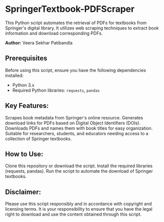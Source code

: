 # SpringerTextbook-PDFScraper
This Python script automates the retrieval of PDFs for textbooks from Springer's digital library. It utilizes web scraping techniques to extract book information and download corresponding PDFs.

**Author:** Veera Sekhar Patibandla
## Prerequisites

Before using this script, ensure you have the following dependencies installed:

- Python 3.x
- Required Python libraries: `requests`, `pandas`

## Key Features:

Scrapes book metadata from Springer's online resource.
Generates download links for PDFs based on Digital Object Identifiers (DOIs).
Downloads PDFs and names them with book titles for easy organization.
Suitable for researchers, students, and educators needing access to a collection of Springer textbooks.

## How to Use:

Clone this repository or download the script.
Install the required libraries (requests, pandas).
Run the script to automate the download of Springer textbooks.

## Disclaimer:
Please use this script responsibly and in accordance with copyright and licensing terms. It is your responsibility to ensure that you have the legal right to download and use the content obtained through this script.


